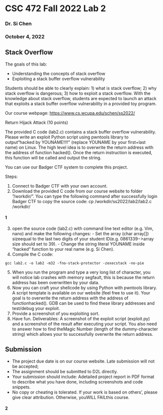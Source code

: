 # CSC 472 Fall 2022 Lab 2

### Dr. Si Chen

### October 4, 2022

## Stack Overflow

The goals of this lab:

- Understanding the concepts of stack overflow
- Exploiting a stack buffer overflow vulnerability

Students should be able to clearly explain: 1) what is stack overflow; 2) why stack overflow
is dangerous; 3) how to exploit a stack overflow. With the knowledge about stack overflow,
students are expected to launch an attack that exploits a stack buffer overflow vulnerability
in a provided toy program.

Our course webpage: https://www.cs.wcupa.edu/schen/ss2022/

Return Hijack Attack (10 points)

The provided C code (lab2.c) contains a stack buffer overflow vulnerability. Please write
an exploit Python script using pwntools library to output“hacked by YOUNAME!!!!”
(replace YOUNAME by your first+last name) on Linux. The high level idea is to overwrite
the return address with the address of function hacked(). Once the return instruction is
executed, this function will be called and output the string.

You can use our Badger CTF system to complete this project.

Steps:

1. Connect to Badger CTF with your own account.
2. Download the provided C code from our course website to folder ”/workdir/”. You can
    type the following command after successfully login Badger CTF to copy the source
    code:
       cp /workdir/ss2022/lab2/lab2.c /workdir/

#### 1


3. open the source code (lab2.c) with command line text editor (e.g. Vim, nano) and
    make the following changes:
       - Set the array (char array[]) sizeequal to the last two digits of your student
          ID(e.g. 0861339−>array size should set to 39).
       - Change the string literal YOUNAME inside “hacked” function to your real name
          (e.g. Si Chen).
4. Compile the C code:

```
gcc lab2.c -o lab2 -m32 -fno-stack-protector -zexecstack -no-pie
```
5. When you run the program and type a very long list of character, you will notice lab
    crashes with memory segfault, this is because the return address has been overwritten
    by your data.
6. Now you can craft your shellcode by using Python with pwntools library. A script
    template is available on our website (feel free to use it). Your goal is to overwrite the
    return address with the address of functionhacked(). GDB can be used to find these
    library addresses and test/debug your exploit.
7. Provide a screenshot of you exploiting sort.
8. Have fun.
Deliverables: A screenshot of the exploit script (exploit.py) and a screenshot of the result
after executing your script. You also need to answer how to find theMagic Number
(length of the dummy-character string) which allows your to successfully overwrite the
return address.

## Submission

- The project due date is on our course website. Late submission will not be accepted;
- The assignment should be submitted to D2L directly.
- Your submission should include: Adetailed project report in PDF format to
    describe what you have done, including screenshots and code snippets.
- No copy or cheating is tolerated. If your work is based on others’, please give
    clear attribution. Otherwise, youWILL FAILthis course.

#### 2
